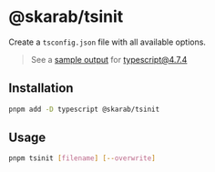 # @skarab/tsinit

Create a `tsconfig.json` file with all available options.

> See a [sample output](tsconfig.tsinit.json) for typescript@4.7.4

## Installation

```bash
pnpm add -D typescript @skarab/tsinit
```

## Usage

```bash
pnpm tsinit [filename] [--overwrite]
```
